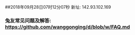 ##2018年09月28日07时12分07秒 新址: 142.93.102.169
### 兔友常见问题及解答: https://github.com/wanggonging/d/blob/w/FAQ.md
